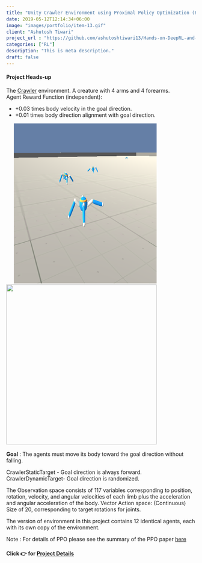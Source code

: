 ```yaml
---
title: "Unity Crawler Environment using Proximal Policy Optimization (PPO)"
date: 2019-05-12T12:14:34+06:00
image: "images/portfolio/item-13.gif"
client: "Ashutosh Tiwari"
project_url : "https://github.com/ashutoshtiwari13/Hands-on-DeepRL-and-DL"
categories: ["RL"]
description: "This is meta description."
draft: false
---
```


#### Project Heads-up

The [Crawler](https://github.com/Unity-Technologies/ml-agents/blob/master/docs/Learning-Environment-Examples.md#crawler) environment. A creature with 4 arms and 4 forearms.   
Agent Reward Function (independent):
* +0.03 times body velocity in the goal direction.
* +0.01 times body direction alignment with goal direction.

<img src="https://github.com/ashutoshtiwari13/Unity-DRL-Hub/blob/master/Crawler-Env-PPO/output/crawler.png" height="425px" width="380px" hspace="20"/><img src="https://github.com/ashutoshtiwari13/Unity-DRL-Hub/blob/master/Crawler-Env-PPO/output/crawler.gif" height="425px" width="400px"/>

**Goal** : The agents must move its body toward the goal direction without falling.

CrawlerStaticTarget - Goal direction is always forward.
CrawlerDynamicTarget- Goal direction is randomized.

The Observation space consists of 117 variables corresponding to position, rotation, velocity, and angular velocities of each limb plus the acceleration and angular acceleration of the body. Vector Action space: (Continuous) Size of 20, corresponding to target rotations for joints.

The version of environment in this project contains 12 identical agents, each with its own copy of the environment.

Note : For details of PPO please see the summary of the PPO paper [here](https://github.com/ashutoshtiwari13/A-RL-Paper-A-Day-Keeps-boredom-away)


#### Click 👉 for [Project Details](https://github.com/ashutoshtiwari13/Unity-PyBullet-DRL-Hub/tree/master/Crawler-Env-PPO)
